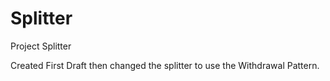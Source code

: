 # Splitter
Project Splitter

Created First Draft then changed the splitter to use the Withdrawal Pattern.